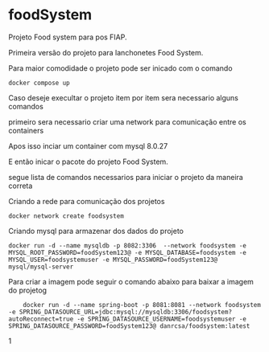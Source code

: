 # foodSystem
Projeto Food system para pos  FIAP.

Primeira versão do projeto para lanchonetes Food System.

Para maior comodidade o projeto pode ser inicado com o comando 

	docker compose up 

Caso deseje execultar o projeto item por item sera necessario alguns comandos 

primeiro sera necessario criar uma network para comunicação entre os containers 

Apos isso inciar um container com mysql 8.0.27

E então inicar o pacote do projeto Food System.

segue lista de comandos necessarios para iniciar o projeto da maneira correta 

Criando a rede para comunicação dos projetos

	docker network create foodsystem

Criando mysql para armazenar dos dados do projeto 

	docker run -d --name mysqldb -p 8082:3306  --network foodsystem -e MYSQL_ROOT_PASSWORD=foodSystem123@ -e MYSQL_DATABASE=foodsystem -e MYSQL_USER=foodsystemuser -e MYSQL_PASSWORD=foodSystem123@ mysql/mysql-server

Para criar a imagem pode seguir o comando abaixo para baixar a imagem do projetog

		docker run -d --name spring-boot -p 8081:8081 --network foodsystem -e SPRING_DATASOURCE_URL=jdbc:mysql://mysqldb:3306/foodsystem?autoReconnect=true -e SPRING_DATASOURCE_USERNAME=foodsystemuser -e SPRING_DATASOURCE_PASSWORD=foodSystem123@ danrcsa/foodsystem:latest
		
1

